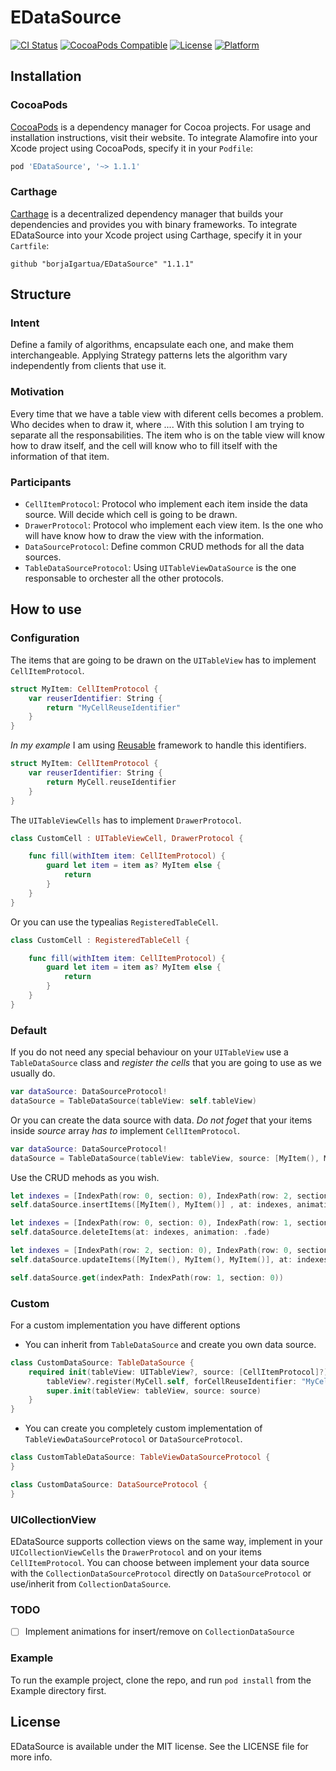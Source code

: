 # EDataSource

[![CI Status](https://img.shields.io/travis/borjaigartua/EDataSource.svg?style=flat)](https://travis-ci.org/borjaigartua/EDataSource)
[![CocoaPods Compatible](https://img.shields.io/cocoapods/v/EDataSource.svg?style=flat)](https://cocoapods.org/pods/EDataSource)
[![License](https://img.shields.io/cocoapods/l/EDataSource.svg?style=flat)](https://cocoapods.org/pods/EDataSource)
[![Platform](https://img.shields.io/cocoapods/p/EDataSource.svg?style=flat)](https://cocoapods.org/pods/EDataSource)

## Installation

### CocoaPods

[CocoaPods](https://cocoapods.org) is a dependency manager for Cocoa projects. For usage and installation instructions, visit their website. To integrate Alamofire into your Xcode project using CocoaPods, specify it in your `Podfile`:

```ruby
pod 'EDataSource', '~> 1.1.1'
```

### Carthage

[Carthage](https://github.com/Carthage/Carthage) is a decentralized dependency manager that builds your dependencies and provides you with binary frameworks. To integrate EDataSource into your Xcode project using Carthage, specify it in your `Cartfile`:

```ogdl
github "borjaIgartua/EDataSource" "1.1.1"
```

## Structure

### Intent

Define a family of algorithms, encapsulate each one, and make them interchangeable. Applying Strategy patterns lets the algorithm vary independently from clients that use it.

### Motivation

Every time that we have a table view with diferent cells becomes a problem. Who decides when to draw it, where .... 
With this solution I am trying to separate all the responsabilities. The item who is on the table view will know how to draw itself, and the cell will know who to fill itself with the information of that item. 

### Participants

* `CellItemProtocol`: Protocol who implement each item inside the data source. Will decide which cell is going to be drawn.
* `DrawerProtocol`: Protocol who implement each view item. Is the one who will have know how to draw the view with the information.
* `DataSourceProtocol`: Define common CRUD methods for all the data sources.
* `TableDataSourceProtocol`: Using `UITableViewDataSource` is the one responsable to orchester all the other protocols.

## How to use

### Configuration

The items that are going to be drawn on the `UITableView` has to implement `CellItemProtocol`.

```swift
struct MyItem: CellItemProtocol {
    var reuserIdentifier: String {
        return "MyCellReuseIdentifier"
    }
}
```
*In my example* I am using [Reusable](https://github.com/AliSoftware/Reusable) framework to handle this identifiers.

```swift
struct MyItem: CellItemProtocol {
    var reuserIdentifier: String {
        return MyCell.reuseIdentifier
    }
}
```
The `UITableViewCells` has to implement `DrawerProtocol`.

```swift
class CustomCell : UITableViewCell, DrawerProtocol {

    func fill(withItem item: CellItemProtocol) {
        guard let item = item as? MyItem else {
            return
        }
    }
}
```
Or you can use the typealias `RegisteredTableCell`.

```swift
class CustomCell : RegisteredTableCell {

    func fill(withItem item: CellItemProtocol) {
        guard let item = item as? MyItem else {
            return
        }
    }
}
```
### Default

If you do not need any special behaviour on your `UITableView` use a `TableDataSource` class and *register the cells* that you are going to use as we usually do.

```swift
var dataSource: DataSourceProtocol!
dataSource = TableDataSource(tableView: self.tableView)
```

Or you can create the data source with data. *Do not foget* that your items inside _source_ array *has to* implement `CellItemProtocol`.

```swift
var dataSource: DataSourceProtocol!
dataSource = TableDataSource(tableView: tableView, source: [MyItem(), MyItem()])
```
Use the CRUD mehods as you wish.

```swift
let indexes = [IndexPath(row: 0, section: 0), IndexPath(row: 2, section: 0)]
self.dataSource.insertItems([MyItem(), MyItem()] , at: indexes, animation: .top)

let indexes = [IndexPath(row: 0, section: 0), IndexPath(row: 1, section: 0), IndexPath(row: 2, section: 0)]
self.dataSource.deleteItems(at: indexes, animation: .fade)

let indexes = [IndexPath(row: 2, section: 0), IndexPath(row: 0, section: 0), IndexPath(row: 1, section: 0)]
self.dataSource.updateItems([MyItem(), MyItem(), MyItem()], at: indexes, animation: .fade)

self.dataSource.get(indexPath: IndexPath(row: 1, section: 0))
```
### Custom

For a custom implementation you have different options

* You can inherit from `TableDataSource` and create you own data source.

```swift
class CustomDataSource: TableDataSource {
    required init(tableView: UITableView?, source: [CellItemProtocol]?) {
        tableView?.register(MyCell.self, forCellReuseIdentifier: "MyCellReuseIdentifier")
        super.init(tableView: tableView, source: source)
    }
}
```

* You can create you completely custom implementation of  `TableViewDataSourceProtocol` or   `DataSourceProtocol`.

```swift
class CustomTableDataSource: TableViewDataSourceProtocol {
}

class CustomDataSource: DataSourceProtocol {
}
```

### UICollectionView

EDataSource supports collection views on the same way, implement in your `UICollectionViewCells` the `DrawerProtocol` and on your items `CellItemProtocol`. You can choose between implement your data source with the `CollectionDataSourceProtocol` directly on `DataSourceProtocol` or use/inherit from `CollectionDataSource`.

### TODO

- [ ] Implement animations for insert/remove on `CollectionDataSource`

### Example

To run the example project, clone the repo, and run `pod install`  from the Example directory first.


## License

EDataSource is available under the MIT license. See the LICENSE file for more info.
